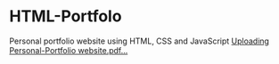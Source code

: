 # HTML-Portfolo
Personal portfolio website using HTML, CSS and JavaScript
[Uploading Personal-Portfolio website.pdf…]()
